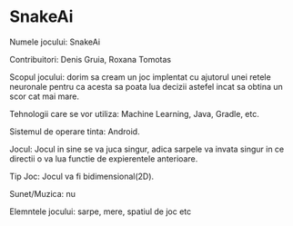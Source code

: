 # SnakeAi

Numele jocului: SnakeAi

Contribuitori: Denis Gruia, Roxana Tomotas

Scopul jocului: dorim sa cream un joc implentat cu ajutorul unei retele neuronale pentru ca acesta sa poata lua decizii astefel incat sa obtina un scor cat mai mare.

Tehnologii care se vor utiliza: Machine Learning, Java, Gradle, etc.

Sistemul de operare tinta: Android.

Jocul: Jocul in sine se va juca singur, adica sarpele va invata singur in ce directii o va lua functie de expierentele anterioare. 

Tip Joc: Jocul va fi bidimensional(2D).

Sunet/Muzica: nu

Elemntele jocului: sarpe, mere, spatiul de joc etc
